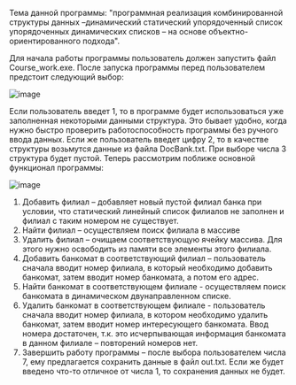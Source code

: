 Тема данной программы: "программная реализация комбинированной структуры данных –динамический статический упорядоченный список упорядоченных динамических списков – на основе объектно-ориентированного подхода".

Для начала работы программы пользователь должен запустить файл Course_work.exe.
После запуска программы перед пользователем предстоит следующий выбор:

 ![image](https://github.com/FanisNgv/DataStructuresAndAlgorithms/assets/86799209/a111a435-3f3e-4124-b19e-d480189e0e5a)

Если пользователь введет 1, то в программе будет использоваться уже заполненная некоторыми данными структура. Это бывает удобно, когда нужно быстро проверить работоспособность программы без ручного ввода данных. Если же пользователь введет цифру 2, то в качестве структуры возьмутся данные из файла DocBank.txt. При выборе числа 3 структура будет пустой.
Теперь рассмотрим поближе основной функционал программы: 
 
![image](https://github.com/FanisNgv/DataStructuresAndAlgorithms/assets/86799209/86747bbe-86c4-46fb-b638-e991238a0236)


1)	Добавить филиал – добавляет новый пустой филиал банка при условии, что статический линейный список филиалов не заполнен и филиал с таким номером не существует.
2)	Найти филиал – осуществляем поиск филиала в массиве
3)	Удалить филиал – очищаем соответствующую ячейку массива. Для этого нужно освободить из памяти все элементы этого филиала.
4)	Добавить банкомат в соответствующий филиал – пользователь сначала вводит номер филиала, в который необходимо добавить банкомат, затем вводит номер банкомата, а потом его адрес.
5)	Найти банкомат в соответствующем филиале - осуществляем поиск банкомата в динамическом двунаправленном списке.
6)	Удалить банкомат в соответствующем филиале - пользователь сначала вводит номер филиала, в котором необходимо удалить банкомат, затем вводит номер интересующего банкомата. Ввод номера достаточен, т.к. это исчерпывающая информация банкомата в данном филиале – повторений номеров нет.
7)	Завершить работу программы – после выбора пользователем числа 7, ему предлагается сохранить данные в файл out.txt. Если же будет введено что-то отличное от числа 1, то сохранения данных не будет.
